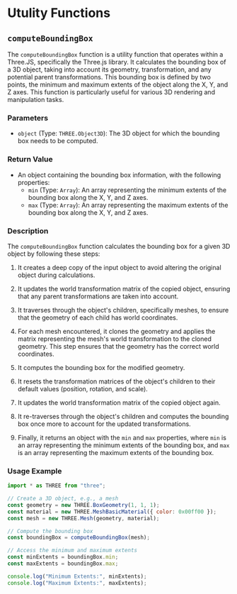 # Utulity Functions

## `computeBoundingBox`

The `computeBoundingBox` function is a utility function that operates within a Three.JS, specifically the Three.js library. It calculates the bounding box of a 3D object, taking into account its geometry, transformation, and any potential parent transformations. This bounding box is defined by two points, the minimum and maximum extents of the object along the X, Y, and Z axes. This function is particularly useful for various 3D rendering and manipulation tasks.

### Parameters

- `object` (Type: `THREE.Object3D`): The 3D object for which the bounding box needs to be computed.

### Return Value

- An object containing the bounding box information, with the following properties:
  - `min` (Type: `Array`): An array representing the minimum extents of the bounding box along the X, Y, and Z axes.
  - `max` (Type: `Array`): An array representing the maximum extents of the bounding box along the X, Y, and Z axes.

### Description

The `computeBoundingBox` function calculates the bounding box for a given 3D object by following these steps:

1. It creates a deep copy of the input object to avoid altering the original object during calculations.

2. It updates the world transformation matrix of the copied object, ensuring that any parent transformations are taken into account.

3. It traverses through the object's children, specifically meshes, to ensure that the geometry of each child has world coordinates.

4. For each mesh encountered, it clones the geometry and applies the matrix representing the mesh's world transformation to the cloned geometry. This step ensures that the geometry has the correct world coordinates.

5. It computes the bounding box for the modified geometry.

6. It resets the transformation matrices of the object's children to their default values (position, rotation, and scale).

7. It updates the world transformation matrix of the copied object again.

8. It re-traverses through the object's children and computes the bounding box once more to account for the updated transformations.

9. Finally, it returns an object with the `min` and `max` properties, where `min` is an array representing the minimum extents of the bounding box, and `max` is an array representing the maximum extents of the bounding box.

### Usage Example

```javascript
import * as THREE from "three";

// Create a 3D object, e.g., a mesh
const geometry = new THREE.BoxGeometry(1, 1, 1);
const material = new THREE.MeshBasicMaterial({ color: 0x00ff00 });
const mesh = new THREE.Mesh(geometry, material);

// Compute the bounding box
const boundingBox = computeBoundingBox(mesh);

// Access the minimum and maximum extents
const minExtents = boundingBox.min;
const maxExtents = boundingBox.max;

console.log("Minimum Extents:", minExtents);
console.log("Maximum Extents:", maxExtents);
```

